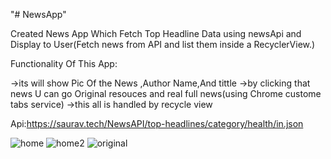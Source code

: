 "# NewsApp" 

Created News App Which Fetch Top Headline Data using newsApi and Display to User(Fetch news from API and list them inside a RecyclerView.)

Functionality Of This App:

->its will show Pic Of the News ,Author Name,And tittle
->by clicking that news U can go Original resouces and real full news(using Chrome custome tabs service)
->this all is handled by recycle view


Api:https://saurav.tech/NewsAPI/top-headlines/category/health/in.json



![home](https://user-images.githubusercontent.com/54497832/123799788-30ff4900-d906-11eb-86e6-3a533f926a50.jpeg)
![home2](https://user-images.githubusercontent.com/54497832/123799811-365c9380-d906-11eb-8265-aa4f90eda2ae.jpeg)
![original](https://user-images.githubusercontent.com/54497832/123799821-38265700-d906-11eb-8502-d957ac6cd0d4.jpeg)




